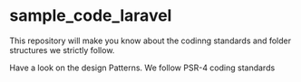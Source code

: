 # sample_code_laravel

This repository will make you know about the codinng standards and folder structures we strictly follow.

Have a look on the design Patterns.
We follow PSR-4 coding standards


